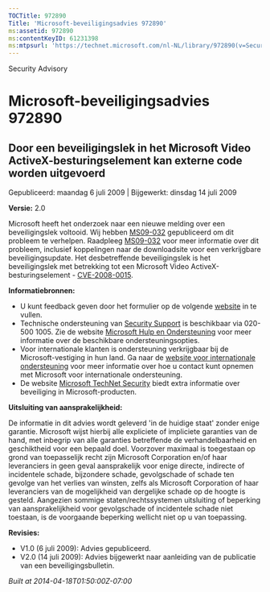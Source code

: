 ```yaml
---
TOCTitle: 972890
Title: 'Microsoft-beveiligingsadvies 972890'
ms:assetid: 972890
ms:contentKeyID: 61231398
ms:mtpsurl: 'https://technet.microsoft.com/nl-NL/library/972890(v=Security.10)'
---
```


Security Advisory

Microsoft-beveiligingsadvies 972890
===================================

Door een beveiligingslek in het Microsoft Video ActiveX-besturingselement kan externe code worden uitgevoerd
------------------------------------------------------------------------------------------------------------

Gepubliceerd: maandag 6 juli 2009 | Bijgewerkt: dinsdag 14 juli 2009

**Versie:** 2.0

Microsoft heeft het onderzoek naar een nieuwe melding over een beveiligingslek voltooid. Wij hebben [MS09-032](http://technet.microsoft.com/security/bulletin/ms09-032) gepubliceerd om dit probleem te verhelpen. Raadpleeg [MS09-032](http://technet.microsoft.com/security/bulletin/ms09-032) voor meer informatie over dit probleem, inclusief koppelingen naar de downloadsite voor een verkrijgbare beveiligingsupdate. Het desbetreffende beveiligingslek is het beveiligingslek met betrekking tot een Microsoft Video ActiveX-besturingselement - [CVE-2008-0015](http://www.cve.mitre.org/cgi-bin/cvename.cgi?name=cve-2008-0015).

**Informatiebronnen:**

-   U kunt feedback geven door het formulier op de volgende [website](https://support.microsoft.com/common/survey.aspx?scid=sw;en;1257&amp;showpage=1&amp;ws=technet&amp;sd=tech) in te vullen.
-   Technische ondersteuning van [Security Support](http://support.microsoft.com/?ln=nl) is beschikbaar via 020-500 1005. Zie de website [Microsoft Hulp en Ondersteuning](http://support.microsoft.com/) voor meer informatie over de beschikbare ondersteuningsopties.
-   Voor internationale klanten is ondersteuning verkrijgbaar bij de Microsoft-vestiging in hun land. Ga naar de [website voor internationale ondersteuning](http://go.microsoft.com/fwlink/?linkid=21155) voor meer informatie over hoe u contact kunt opnemen met Microsoft voor internationale ondersteuning.
-   De website [Microsoft TechNet Security](http://go.microsoft.com/fwlink/?linkid=21132) biedt extra informatie over beveiliging in Microsoft-producten.

**Uitsluiting van aansprakelijkheid:**

De informatie in dit advies wordt geleverd 'in de huidige staat' zonder enige garantie. Microsoft wijst hierbij alle expliciete of impliciete garanties van de hand, met inbegrip van alle garanties betreffende de verhandelbaarheid en geschiktheid voor een bepaald doel. Voorzover maximaal is toegestaan op grond van toepasselijk recht zijn Microsoft Corporation en/of haar leveranciers in geen geval aansprakelijk voor enige directe, indirecte of incidentele schade, bijzondere schade, gevolgschade of schade ten gevolge van het verlies van winsten, zelfs als Microsoft Corporation of haar leveranciers van de mogelijkheid van dergelijke schade op de hoogte is gesteld. Aangezien sommige staten/rechtssystemen uitsluiting of beperking van aansprakelijkheid voor gevolgschade of incidentele schade niet toestaan, is de voorgaande beperking wellicht niet op u van toepassing.

**Revisies:**

-   V1.0 (6 juli 2009): Advies gepubliceerd.
-   V2.0 (14 juli 2009): Advies bijgewerkt naar aanleiding van de publicatie van een beveiligingsbulletin.

*Built at 2014-04-18T01:50:00Z-07:00*
